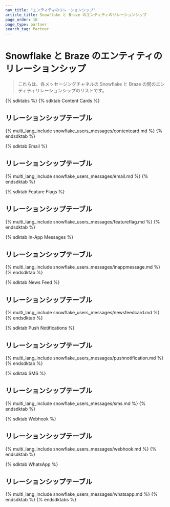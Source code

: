 ```yaml
---
nav_title: "エンティティのリレーションシップ"
article_title: Snowflake と Braze のエンティティのリレーションシップ
page_order: 10
page_type: partner
search_tag: Partner
---
```


# Snowflake と Braze のエンティティのリレーションシップ

> これらは、各メッセージングチャネルの Snowflake と Braze の間のエンティティリレーションシップのリストです。

{% sdktabs %}
{% sdktab Content Cards %}

## リレーションシップテーブル

{% multi_lang_include snowflake_users_messages/contentcard.md %}
{% endsdktab %}

{% sdktab Email %}

## リレーションシップテーブル

{% multi_lang_include snowflake_users_messages/email.md %}
{% endsdktab %}

{% sdktab Feature Flags %}

## リレーションシップテーブル

{% multi_lang_include snowflake_users_messages/featureflag.md %}
{% endsdktab %}

{% sdktab In-App Messages %}

## リレーションシップテーブル

{% multi_lang_include snowflake_users_messages/inappmessage.md %}
{% endsdktab %}

{% sdktab News Feed %}

## リレーションシップテーブル

{% multi_lang_include snowflake_users_messages/newsfeedcard.md %}
{% endsdktab %}

{% sdktab Push Notifications %}

## リレーションシップテーブル

{% multi_lang_include snowflake_users_messages/pushnotification.md %}
{% endsdktab %}

{% sdktab SMS %}

## リレーションシップテーブル

{% multi_lang_include snowflake_users_messages/sms.md %}
{% endsdktab %}

{% sdktab Webhook %}

## リレーションシップテーブル

{% multi_lang_include snowflake_users_messages/webhook.md %}
{% endsdktab %}

{% sdktab WhatsApp %}

## リレーションシップテーブル

{% multi_lang_include snowflake_users_messages/whatsapp.md %}
{% endsdktab %}
{% endsdktabs %}
